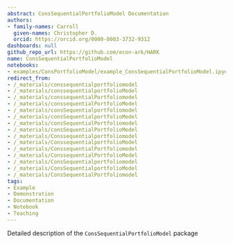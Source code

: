 ```yaml
---
abstract: ConsSequentialPortfolioModel Documentation
authors:
- family-names: Carroll
  given-names: Christopher D.
  orcid: https://orcid.org/0000-0003-3732-9312
dashboards: null
github_repo_url: https://github.com/econ-ark/HARK
name: ConsSequentialPortfolioModel
notebooks:
- examples/ConsPortfolioModel/example_ConsSequentialPortfolioModel.ipynb
redirect_from:
- /_materials/conssequentialportfoliomodel
- /_materials/conssequentialportfolioModel
- /_materials/conssequentialPortfoliomodel
- /_materials/conssequentialPortfolioModel
- /_materials/consSequentialportfoliomodel
- /_materials/consSequentialportfolioModel
- /_materials/consSequentialPortfoliomodel
- /_materials/consSequentialPortfolioModel
- /_materials/Conssequentialportfoliomodel
- /_materials/ConssequentialportfolioModel
- /_materials/ConssequentialPortfoliomodel
- /_materials/ConssequentialPortfolioModel
- /_materials/ConsSequentialportfoliomodel
- /_materials/ConsSequentialportfolioModel
- /_materials/ConsSequentialPortfoliomodel
tags:
- Example
- Demonstration
- Documentation
- Notebook
- Teaching
---
```


Detailed description of the `ConsSequentialPortfolioModel` package
